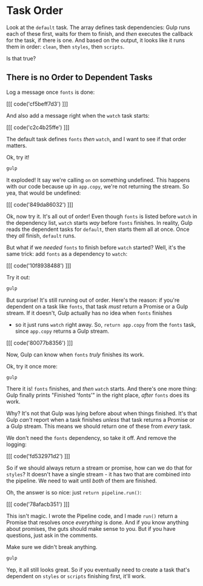 # Task Order

Look at the `default` task. The array defines task dependencies: Gulp runs
each of these first, waits for them to finish, and *then* executes the callback
for the task, if there is one. And based on the output, it looks like it
runs them in order: `clean`, then `styles`, then `scripts`.

Is that true?

## There is no Order to Dependent Tasks

Log a message once `fonts` is done:

[[[ code('cf5beff7d3') ]]]

And also add a message right when the `watch` task starts:

[[[ code('c2c4b25ffe') ]]]

The default task defines `fonts` *then* `watch`, and I want to see if that
order matters.

Ok, try it!

```bash
gulp
```

It exploded! It say we're calling `on` on something undefined. This happens
with our code because up in `app.copy`, we're not returning the stream. So
yea, that would be undefined:

[[[ code('849da86032') ]]]

Ok, now try it. It's all out of order! Even though `fonts` is listed
before `watch` in the dependency list, `watch` starts *way* before `fonts`
finishes. In reality, Gulp reads the dependent tasks for `default`, then
starts them all at once. Once they *all* finish, `default` runs.

But what if we *needed* `fonts` to finish before `watch` started? Well, it's
the same trick: add `fonts` as a dependency to `watch`:

[[[ code('10f8938488') ]]]

Try it out:

```bash
gulp
```

But surprise! It's still running out of order. Here's the reason: if you're
dependent on a task like `fonts`, that task *must* return a Promise or a
Gulp stream. If it doesn't, Gulp actually has no idea when `fonts` finishes
- so it just runs `watch` right away. So, `return app.copy` from the `fonts`
task, since `app.copy` returns a Gulp stream.

[[[ code('80077b8356') ]]]

Now, Gulp can know when `fonts` *truly* finishes its work.

Ok, try it once more:

```bash
gulp
```

There it is! `fonts` finishes, and *then* `watch` starts. And there's one
more thing: Gulp finally prints "Finished 'fonts'" in the right place, *after*
`fonts` does its work.

Why? It's not that Gulp was lying before about when things finished. It's
that Gulp *can't* report when a task finishes *unless* that task returns
a Promise or a Gulp stream. This means we should return one of these from
*every* task.

We don't need the `fonts` dependency, so take it off. And remove the logging:

[[[ code('fd532971d2') ]]]

So if we should always return a stream or promise, how can we do that for
`styles`? It doesn't have a single stream - it has two that are combined
into the pipeline. We need to wait until *both* of them are finished.

Oh, the answer is so nice: just `return pipeline.run()`:

[[[ code('78afacb351') ]]]

This isn't magic. I wrote the Pipeline code, and I made `run()` return a
Promise that resolves once *everything* is done. And if you know anything
about promises, the guts should make sense to you. But if you have questions,
just ask in the comments.

Make sure we didn't break anything.

```bash
gulp
```

Yep, it all still looks great. So if you eventually need to create a task
that's dependent on `styles` or `scripts` finishing first, it'll work.
